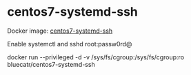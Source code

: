 # centos7-systemd-ssh
Docker image: [centos7-systemd-ssh](https://hub.docker.com/r/bluecatr/centos7-systemd-ssh)

Enable systemctl and sshd root:passw0rd@

docker run --privileged -d -v /sys/fs/cgroup:/sys/fs/cgroup:ro bluecatr/centos7-systemd-ssh
